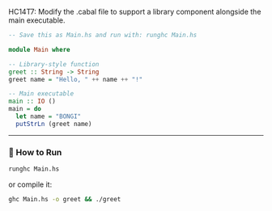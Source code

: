 HC14T7: Modify the .cabal file to support a library component alongside the main executable.

```haskell
-- Save this as Main.hs and run with: runghc Main.hs

module Main where

-- Library-style function
greet :: String -> String
greet name = "Hello, " ++ name ++ "!"

-- Main executable
main :: IO ()
main = do
  let name = "BONGI"
  putStrLn (greet name)
```

---

### 🚀 How to Run

```bash
runghc Main.hs
```

or compile it:

```bash
ghc Main.hs -o greet && ./greet
```

